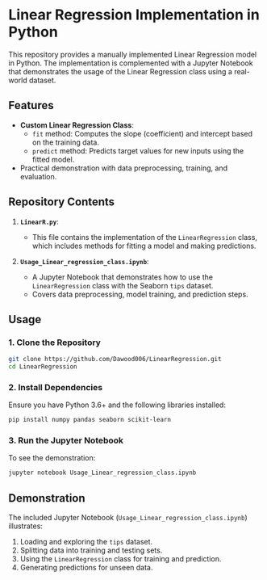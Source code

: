 # Linear Regression Implementation in Python

This repository provides a manually implemented Linear Regression model in Python. The implementation is complemented with a Jupyter Notebook that demonstrates the usage of the Linear Regression class using a real-world dataset.

## Features
- **Custom Linear Regression Class**:
  - `fit` method: Computes the slope (coefficient) and intercept based on the training data.
  - `predict` method: Predicts target values for new inputs using the fitted model.
- Practical demonstration with data preprocessing, training, and evaluation.

## Repository Contents

1. **`LinearR.py`**:
   - This file contains the implementation of the `LinearRegression` class, which includes methods for fitting a model and making predictions.

2. **`Usage_Linear_regression_class.ipynb`**:
   - A Jupyter Notebook that demonstrates how to use the `LinearRegression` class with the Seaborn `tips` dataset.
   - Covers data preprocessing, model training, and prediction steps.

## Usage

### 1. Clone the Repository
```bash
git clone https://github.com/Dawood006/LinearRegression.git
cd LinearRegression
```

### 2. Install Dependencies
Ensure you have Python 3.6+ and the following libraries installed:

```bash
pip install numpy pandas seaborn scikit-learn
```

### 3. Run the Jupyter Notebook
To see the demonstration:

```bash
jupyter notebook Usage_Linear_regression_class.ipynb
```


## Demonstration
The included Jupyter Notebook (`Usage_Linear_regression_class.ipynb`) illustrates:

1. Loading and exploring the `tips` dataset.
2. Splitting data into training and testing sets.
3. Using the `LinearRegression` class for training and prediction.
4. Generating predictions for unseen data.



